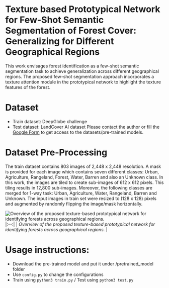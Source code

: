 # Texture based Prototypical Network for Few-Shot Semantic Segmentation of Forest Cover: Generalizing for Different Geographical Regions

This work envisages forest identification as a few-shot semantic segmentation task to achieve generalization across different geographical regions. The proposed few-shot segmentation approach incorporates a texture attention module in the prototypical network to highlight the texture features of the forest.

# Dataset
- Train dataset: DeepGlobe challenge
- Test dataset: LandCover AI dataset
Please contact the author or fill the [Google Form](https://forms.gle/1dpdjGmzrXgxCZf2A) to get access to the datasets/pre-trained models. 

# Dataset Pre-Processing
The train dataset contains 803 images of 2,448 x 2,448 resolution. A mask is provided for each image which contains seven different classes: Urban, Agriculture, Rangeland, Forest, Water, Barren and also an Unknown class.  In this work, the images are tiled to create sub-images of 612 x 612 pixels. This tiling results in 12,800 sub-images. Moreover, the following classes are merged for 1-way task: Urban, Agriculture, Water, Rangeland, Barren and Unknown. 
The input images in train set were resized to (128 x 128) pixels and augmented by randomly flipping the image/mask horizontally.

![Overview of the proposed texture-based prototypical network for identifying forests across geographical regions.](/out/arch6.jpg)
|:--:| 
| *Overview of the proposed texture-based prototypical network for identifying forests across geographical regions.* |

# Usage instructions:
- Download the pre-trained model and put it under /pretrained_model folder
- Use `config.py` to change the configurations 
- Train using `python3 train.py` / Test using `python3 test.py`


